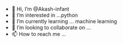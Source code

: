 - 👋 Hi, I’m @Akash-infant
- 👀 I’m interested in ...python 
- 🌱 I’m currently learning ... machine learning 
- 💞️ I’m looking to collaborate on ...
- 📫 How to reach me ...

<!---
Akash-infant/Akash-infant is a ✨ special ✨ repository because its `README.md` (this file) appears on your GitHub profile.
You can click the Preview link to take a look at your changes.
--->
